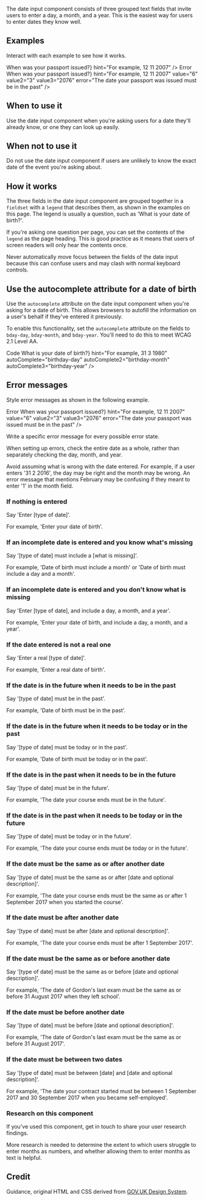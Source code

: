 <P styleSize="large">
    The date input component consists of three grouped text fields that invite users to enter a day, a month, and a year.  This is the easiest way for users to enter dates they know well.
</P>

## Examples

Interact with each example to see how it works.

<ExampleContainer>
    <Example title="Example: Date input">
        <DateInput
            id="passport-issued"
            hintId="passport-issued-hint"
            dayId="passport-issued-day"
            monthId="passport-issued-month"
            yearId="passport-issued-year"
            label={<H1 styleSize="large" marginBottom0>When was your passport issued?</H1>}
            hint="For example, 12 11 2007"
        />
    </Example>
</ExampleContainer>

<ExampleContainer>
    <ExampleHeading>Error</ExampleHeading>
    <Example title="Example: Error state #1 (Date input)">
        <DateInput
            id="passport-issued"
            hintId="passport-issued-hint"
            errorId="passport-issued-error"
            dayId="passport-issued-day"
            monthId="passport-issued-month"
            yearId="passport-issued-year"
            label={<H1 styleSize="large" marginBottom0>When was your passport issued?</H1>}
            hint="For example, 12 11 2007"
            value="6"
            value2="3"
            value3="2076"
            error="The date your passport was issued must be in the past"
        />
    </Example>
</ExampleContainer>

## When to use it

Use the date input component when you're asking users for a date they'll already know, or one they can look up easily.

## When not to use it

Do not use the date input component if users are unlikely to know the exact date of the event you're asking about.

## How it works

The three fields in the date input component are grouped together in a `fieldset` with a `legend` that describes them, as shown in the examples on this page. The legend is usually a question, such as 'What is your date of birth?'.

If you're asking one question per page, you can set the contents of the `legend` as the page heading. This is good practice as it means that users of screen readers will only hear the contents once.

Never automatically move focus between the fields of the date input because this can confuse users and may clash with normal keyboard controls.

## Use the autocomplete attribute for a date of birth

Use the `autocomplete` attribute on the date input component when you're asking for a date of birth. This allows browsers to autofill the information on a user's behalf if they've entered it previously.

To enable this functionality, set the `autocomplete` attribute on the fields to `bday-day`, `bday-month`, and `bday-year`. You'll need to do this to meet WCAG 2.1 Level AA.

<ExampleContainer>
    <ExampleHeading white>Code</ExampleHeading>
    <Example codeOnly>
        <DateInput
            id="bday"
            hintId="bday-hint"
            dayId="bday-day"
            monthId="bday-month"
            yearId="bday-year"
            label={<H1 styleSize="large" marginBottom0>What is your date of birth?</H1>}
            hint="For example, 31 3 1980"
            autoComplete="birthday-day"
            autoComplete2="birthday-month"
            autoComplete3="birthday-year"
        />
    </Example>
</ExampleContainer>

## Error messages

Style error messages as shown in the following example.

<ExampleContainer>
    <ExampleHeading>Error</ExampleHeading>
    <Example title="Example: Error state #2 (Date input)">
        <DateInput
            id="passport-issued"
            hintId="passport-issued-hint"
            errorId="passport-issued-error"
            dayId="passport-issued-day"
            monthId="passport-issued-month"
            yearId="passport-issued-year"
            label={<H1 styleSize="large" marginBottom0>When was your passport issued?</H1>}
            hint="For example, 12 11 2007"
            value="6"
            value2="3"
            value3="2076"
            error="The date your passport was issued must be in the past"
        />
    </Example>
</ExampleContainer>

Write a specific error message for every possible error state.

When setting up errors, check the entire date as a whole, rather than separately checking the day, month, and year.

Avoid assuming what is wrong with the date entered. For example, if a user enters '31 2 2016', the day may be right and the month may be wrong. An error message that mentions February may be confusing if they meant to enter '1' in the month field.

### If nothing is entered

Say 'Enter [type of date]'.

For example, 'Enter your date of birth'.

### If an incomplete date is entered and you know what's missing

Say '[type of date] must include a [what is missing]'.

For example, 'Date of birth must include a month' or 'Date of birth must include a day and a month'.

### If an incomplete date is entered and you don't know what is missing

Say 'Enter [type of date], and include a day, a month, and a year'.

For example, 'Enter your date of birth, and include a day, a month, and a year'.

### If the date entered is not a real one

Say 'Enter a real [type of date]'.

For example, 'Enter a real date of birth'.

### If the date is in the future when it needs to be in the past

Say '[type of date] must be in the past'.

For example, 'Date of birth must be in the past'.

### If the date is in the future when it needs to be today or in the past

Say '[type of date] must be today or in the past'.

For example, 'Date of birth must be today or in the past'.

### If the date is in the past when it needs to be in the future

Say '[type of date] must be in the future'.

For example, 'The date your course ends must be in the future'.

### If the date is in the past when it needs to be today or in the future

Say '[type of date] must be today or in the future'.

For example, 'The date your course ends must be today or in the future'.

### If the date must be the same as or after another date

Say '[type of date] must be the same as or after
[date and optional description]'.

For example, 'The date your course ends must be the same as or after 1
September 2017 when you started the course'.

### If the date must be after another date

Say '[type of date] must be after [date and optional description]'.

For example, 'The date your course ends must be after 1 September 2017'.

### If the date must be the same as or before another date

Say '[type of date] must be the same as or before
[date and optional description]'.

For example, 'The date of Gordon's last exam must be the same as or before 31
August 2017 when they left school'.

### If the date must be before another date

Say '[type of date] must be before [date and optional description]'.

For example, 'The date of Gordon's last exam must be the same as or before 31 August 2017'.

### If the date must be between two dates

Say '[type of date] must be between [date] and [date and optional description]'.

For example, 'The date your contract started must be between 1 September 2017 and 30 September 2017 when you became self-employed'.

### Research on this component

If you've used this component, get in touch to share your
user research findings.

More research is needed to determine the extent to which users struggle to enter months as numbers, and whether allowing them to enter months as text is helpful.

## Credit

Guidance, original HTML and CSS derived from [GOV.UK Design System](https://github.com/alphagov/govuk-frontend).
